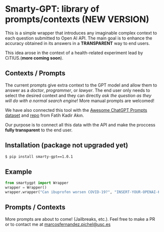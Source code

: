 # Smarty-GPT: library of prompts/contexts (**NEW VERSION**)

This is a simple wrapper that introduces any imaginable complex context to each question submitted to Open AI API. The main goal is to enhance the accuracy obtained in its answers in a **TRANSPARENT** way to end users. 

This idea arose in the context of a health-related experiment lead by CiTIUS.(**more coming soon**).

## Contexts / Prompts

The current prompts give extra context to the GPT model and allow them to answer as a *doctor*, *programmer*, or *lawyer*. The end user only needs to select the desired context and they can directly *ask the question as they will do with a normal search engine*! More manual prompts are welcomed!

We have also connected this tool with the [Awesome ChatGPT Prompts dataset](https://huggingface.co/datasets/fka/awesome-chatgpt-prompts) and [repo](https://github.com/f/awesome-chatgpt-prompts) from Fatih Kadir Akın. 

Our purpose is to connect all this data with the API and make the proccess **fully transparent** to the end user.

## Installation (package not upgraded yet)

```bash
$ pip install smarty-gpt==1.0.1
```
## Example

```python
from smartygpt import Wrapper
wrapper = Wrapper()
wrapper.wrapper("Can ibuprofen worsen COVID-19?", "INSERT-YOUR-OPENAI-KEY-HERE", "doctor")
```

## Prompts / Contexts

More prompts are about to come! (Jailbreaks, etc.). Feel free to make a PR or to contact me at marcosfernandez.pichel@usc.es
